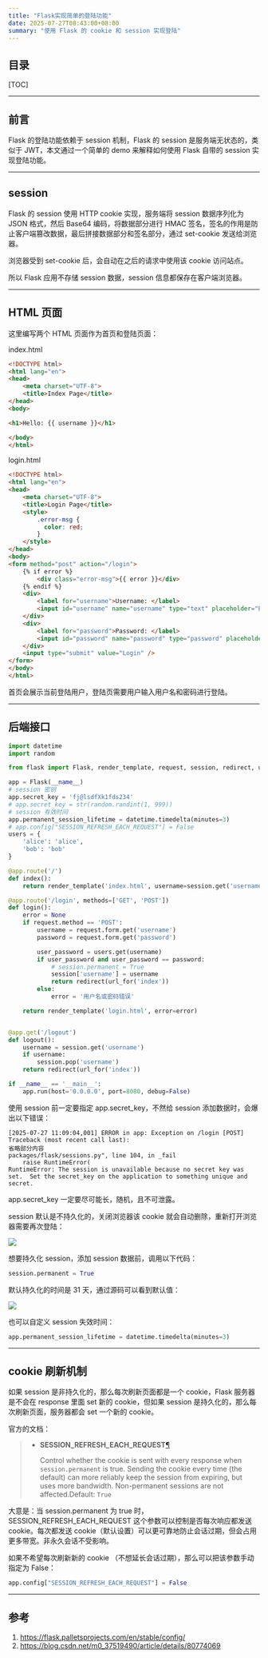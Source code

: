 ```yaml
---
title: "Flask实现简单的登陆功能"
date: 2025-07-27T08:43:00+08:00
summary: "使用 Flask 的 cookie 和 session 实现登陆"
---
```


## 目录

[TOC]

---

## 前言

Flask 的登陆功能依赖于 session 机制，Flask 的 session 是服务端无状态的，类似于 JWT，本文通过一个简单的 demo 来解释如何使用 Flask 自带的 session 实现登陆功能。

---

## session

Flask 的 session 使用 HTTP cookie 实现，服务端将 session 数据序列化为 JSON 格式，然后 Base64 编码，将数据部分进行 HMAC 签名，签名的作用是防止客户端篡改数据，最后拼接数据部分和签名部分，通过 set-cookie 发送给浏览器。

浏览器受到 set-cookie 后，会自动在之后的请求中使用该 cookie 访问站点。

所以 Flask 应用不存储 session 数据，session 信息都保存在客户端浏览器。

---

## HTML 页面

这里编写两个 HTML 页面作为首页和登陆页面：

index.html

```html
<!DOCTYPE html>
<html lang="en">
<head>
    <meta charset="UTF-8">
    <title>Index Page</title>
</head>
<body>

<h1>Hello: {{ username }}</h1>

</body>
</html>
```

login.html

```html
<!DOCTYPE html>
<html lang="en">
<head>
    <meta charset="UTF-8">
    <title>Login Page</title>
    <style>
        .error-msg {
          color: red;
        }
    </style>
</head>
<body>
<form method="post" action="/login">
    {% if error %}
        <div class="error-msg">{{ error }}</div>
    {% endif %}
    <div>
        <label for="username">Username: </label>
        <input id="username" name="username" type="text" placeholder="Enter your username" required />
    </div>
    <div>
        <label for="password">Password: </label>
        <input id="password" name="password" type="password" placeholder="Enter your password" required />
    </div>
    <input type="submit" value="Login" />
</form>
</body>
</html>
```

首页会展示当前登陆用户，登陆页需要用户输入用户名和密码进行登陆。

---

## 后端接口

```python
import datetime
import random

from flask import Flask, render_template, request, session, redirect, url_for

app = Flask(__name__)
# session 密钥
app.secret_key = 'fj@lsdfXk1fds234'
# app.secret_key = str(random.randint(1, 999))
# session 有效时间
app.permanent_session_lifetime = datetime.timedelta(minutes=3)
# app.config["SESSION_REFRESH_EACH_REQUEST"] = False
users = {
    'alice': 'alice',
    'bob': 'bob'
}

@app.route('/')
def index():
    return render_template('index.html', username=session.get('username', 'anonymous'))

@app.route('/login', methods=['GET', 'POST'])
def login():
    error = None
    if request.method == 'POST':
        username = request.form.get('username')
        password = request.form.get('password')

        user_password = users.get(username)
        if user_password and user_password == password:
            # session.permanent = True
            session['username'] = username
            return redirect(url_for('index'))
        else:
            error = '用户名或密码错误'

    return render_template('login.html', error=error)


@app.get('/logout')
def logout():
    username = session.get('username')
    if username:
        session.pop('username')
    return redirect(url_for('index'))

if __name__ == '__main__':
    app.run(host='0.0.0.0', port=8080, debug=False)
```

使用 session 前一定要指定 app.secret_key，不然给 session 添加数据时，会爆出以下错误：

```
[2025-07-27 11:09:04,001] ERROR in app: Exception on /login [POST]
Traceback (most recent call last):
省略部分内容
packages/flask/sessions.py", line 104, in _fail
    raise RuntimeError(
RuntimeError: The session is unavailable because no secret key was set.  Set the secret_key on the application to something unique and secret.
```

app.secret_key 一定要尽可能长，随机，且不可泄露。

session 默认是不持久化的，关闭浏览器该 cookie 就会自动删除，重新打开浏览器需要再次登陆：

![](./images/1.jpg)

想要持久化 session，添加 session 数据前，调用以下代码：

```python
session.permanent = True
```

默认持久化的时间是 31 天，通过源码可以看到默认值：

![](./images/3.jpg)

也可以自定义 session 失效时间：

```python
app.permanent_session_lifetime = datetime.timedelta(minutes=3)
```

---

## cookie 刷新机制

如果 session 是非持久化的，那么每次刷新页面都是一个 cookie，Flask 服务器是不会在 response 里面 set 新的 cookie，但如果 session 是持久化的，那么每次刷新页面，服务器都会 set 一个新的 cookie。

官方的文档：

> - **SESSION_REFRESH_EACH_REQUEST**[¶](https://flask.palletsprojects.com/en/stable/config/#SESSION_REFRESH_EACH_REQUEST)
>
>   Control whether the cookie is sent with every response when `session.permanent` is true. Sending the cookie every time (the default) can more reliably keep the session from expiring, but uses more bandwidth. Non-permanent sessions are not affected.Default: `True`

大意是：当 session.permanent 为 true 时，SESSION_REFRESH_EACH_REQUEST 这个参数可以控制是否每次响应都发送 cookie。每次都发送 cookie（默认设置）可以更可靠地防止会话过期，但会占用更多带宽。非永久会话不受影响。

如果不希望每次刷新新的 cookie （不想延长会话过期），那么可以把该参数手动指定为 False：

```python
app.config["SESSION_REFRESH_EACH_REQUEST"] = False
```

---

## 参考

1. https://flask.palletsprojects.com/en/stable/config/
2. https://blog.csdn.net/m0_37519490/article/details/80774069
